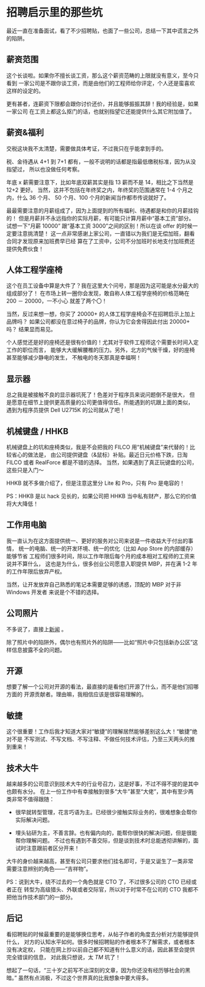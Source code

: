 # 招聘启示里的那些坑

最近一直在准备面试，看了不少招聘贴，也面了一些公司，总结一下其中谎言之外的陷阱。


## 薪资范围

这个长谈啦。如果你不擅长谈工资，那么这个薪资范畴的上限就没有意义，至今只看到
一家公司是不跟你谈工资，而是由他们的工程师给你评定，个人还是蛮喜欢这样的设定的。

更有甚者，连薪资下限都会跟你讨价还价，并且能够振振其辞！我的经验是，如果一家公司
在工资上都这么抠门的话，也就别指望它还能提供什么其它附加值了。


## 薪资&福利

交税这块我不太清楚，需要做具体考证，不过我只在乎能拿到手的。

税、金待遇从 4+1 到 7+1 都有，一般不说明的话都是指最低缴税标准，因为从没指望过，
所以也没做任何考察。

年底 x 薪需要注意下，比如年底双薪其实是指 13 薪而不是 14，相比之下当然是 12+2 更好。
当然，这并不包括在年终奖之内，年终奖的范围通常在 1-4 个月之内，什么 36 个月、
50 个月、100 个月的新闻当作都市传说就好了。

最最需要注意的月薪组成了，因为上面提到的所有福利、待遇都是和你的月薪挂钩的！
但是月薪并不永远指你的实际月薪，有可能只计算月薪中“基本工资”部分。试想一下“月薪 10000”
跟“基本工资 3000”之间的区别！所以在谈 offer 的时候一定要注意挑清楚！
这一点非常感谢上家公司，一直错以为我们是无偿加班，翻看合同才发现原来加班费早已经
算在了工资中，公司不分加班时长地支付加班费还提供免费伙食！


## 人体工程学座椅

这个在员工设备中算是大件了？我在这里大个问号，那是因为这可能是水分最大的组成部分了！
在市场上转一圈你会发现，敢自称人体工程学座椅的价格范畴在 200 － 20000，一不小心
就差了两个〇！

当然，反过来想一想，你买了 20000+ 的人体工程学座椅会不在招聘启示上加上品牌吗？
如果公司都没在意过椅子的品牌，你认为它会舍得因此付出 20000+ 吗？
结果显而易见。

个人感觉还是好的座椅还是很有价值的！尤其对于软件工程师这个需要长时间入定工作的职位而言，
能够大大缓解腰椎的压力。另外，北方的气候干燥，好的座椅甚至能够减少静电的发生，
不触电的冬天那真是幸福啊！


## 显示器

总之我是被接触不良的显示器坑死了！色差对于程序员来说问题倒不是很大，
但是愿意在细节上提供更高质量的公司更值得信任。所能遇到的坑跟上面的类似，
遇到为程序员提供 Dell U2715K 的公司就从了吧！


## 机械键盘 / HHKB

机械键盘上的坑和座椅类似，我是不会把我的 FILCO 用“机械键盘”来代替的！比较省心的做法是，
由公司提供键盘（&鼠标）补贴。最近日元价格下跌，日淘 FILCO 或者 RealForce 都是不错的选择。
当然，如果遇到了真正玩键盘的公司，这些只是入门～

HHKB 就不多做介绍了，但是注意这里分 Lite 和 Pro，只有 Pro 是电容的！

PS：HHKB 是以 hack 见长的，如果公司把 HHKB 当中私有财产，那么它的价值将大大降低！


## 工作用电脑

我一直认为在这方面提供统一、更好的服务对公司来说是一件收益大于付出的事情，
统一的电脑、统一的开发环境、统一的优化（比如 App Store 的内部缓存）能够节省
工程师们很多时间，除以工作年限后每个月的成本相对工程师的工资来说并不算什么，
这也是为什么，很多创业公司愿意入职提供 MBP，并在满 1-2 年的工作年限后放弃产权。

当然，让开发放弃自己熟悉的笔记本需要足够的诱惑，顶配的 MBP 对于非 Windows 开发者
来说是个不错的选择。


## 公司照片

不多说了，直接上[新闻](http://www.apartmenttherapy.com/one-thing-not-to-skimp-on-when-trying-to-sell-your-home-217136) 。

除了照片中的陷阱外，偶尔也有照片外的陷阱——比如“照片中只包括新办公区”这样信息披露不全的问题。


## 开源

想要了解一个公司对开源的看法，最直接的是看他们开源了什么，而不是他们招哪方面的
开源贡献者。理由嘛，我相信应该是很容易理解的。


## 敏捷

这个很重要！工作后我才知道大家对“敏捷”的理解居然能够差别这么大！“敏捷”绝对不是
不写测试、不写文档、不写注释、不做任何技术评估，乃至三天两头的推到重来！


## 技术大牛

越来越多的公司意识到技术大牛的行业号召力，这是好事，不过不得不提的是其中也颇有水分。
在上一份工作中有幸接触到很多“大牛”甚至“大佬”，其中有至少两类非常不值得跟随：

* 很早就转型管理，花言巧语为主。已经很少接触实际业务的，很难想象会帮你实际解决问题。

* 埋头钻研为主，不善言辞。也有偏内向的，能帮你很快的解决问题，但是很能帮你理解问题。
  不过也有遇到不善交际，但是谈到技术时总能透彻讲解的，面试时注意跟前者区分开来！

大牛的身价越来越高，甚至有公司只要求他们挂名即可，于是又诞生了一类非常
需要注意辨别的角色——“吉祥物”。

PS：说到大牛，绕不过去的一个角色就是 CTO 了，不过很多公司的 CTO 已经或者正在
转型为高级猎头、外联或者交际官，所以对于时常不在公司的 CTO 我都不把他当作技术部门的一部分。


## 后记

看招聘贴的时候最重要的是能够换位思考，从帖子作者的角度去分析对方能够提供什么，
对方的认知水平如何。很多时候招聘贴的作者根本不了解需求，或者根本没有决定权，
只能在网上抄以前自己都不知道有什么意义的话，因此甚至会提供完全错误的信息，
对此我只想说，太 *TM* 坑了！

想起了一句话，“三十岁之前写不出深刻的文章，因为你还没有经历够社会的黑暗。”
虽然有点消极，不过这个世界真的比我想象中要大得多。

